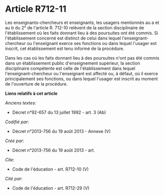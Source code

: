 # Article R712-11

Les enseignants-chercheurs et enseignants, les usagers mentionnés au a et au b du 2° de l'article R. 712-10 relèvent de la
section disciplinaire de l'établissement où les faits donnant lieu à des poursuites ont été commis. Si l'établissement
concerné est distinct de celui dans lequel l'enseignant-chercheur ou l'enseignant exerce ses fonctions ou dans lequel
l'usager est inscrit, cet établissement est tenu informé de la procédure. 

Dans les cas où les faits donnant lieu à des poursuites n'ont pas été commis dans un établissement public d'enseignement
supérieur, la section disciplinaire compétente est celle de l'établissement dans lequel l'enseignant-chercheur ou
l'enseignant est affecté ou, à défaut, où il exerce principalement ses fonctions, ou dans lequel l'usager est inscrit au
moment de l'ouverture de la procédure.

**Liens relatifs à cet article**

_Anciens textes_:

  - Décret n°92-657 du 13 juillet 1992 - art. 3 (Ab)

_Codifié par_:

  - Décret n°2013-756 du 19 août 2013 -  Annexe (V)

_Créé par_:

  - Décret n°2013-756 du 19 août 2013 - art.

_Cite_:

  - Code de l'éducation - art. R712-10 (V)

_Cité par_:

  - Code de l'éducation - art. R712-29 (V)
